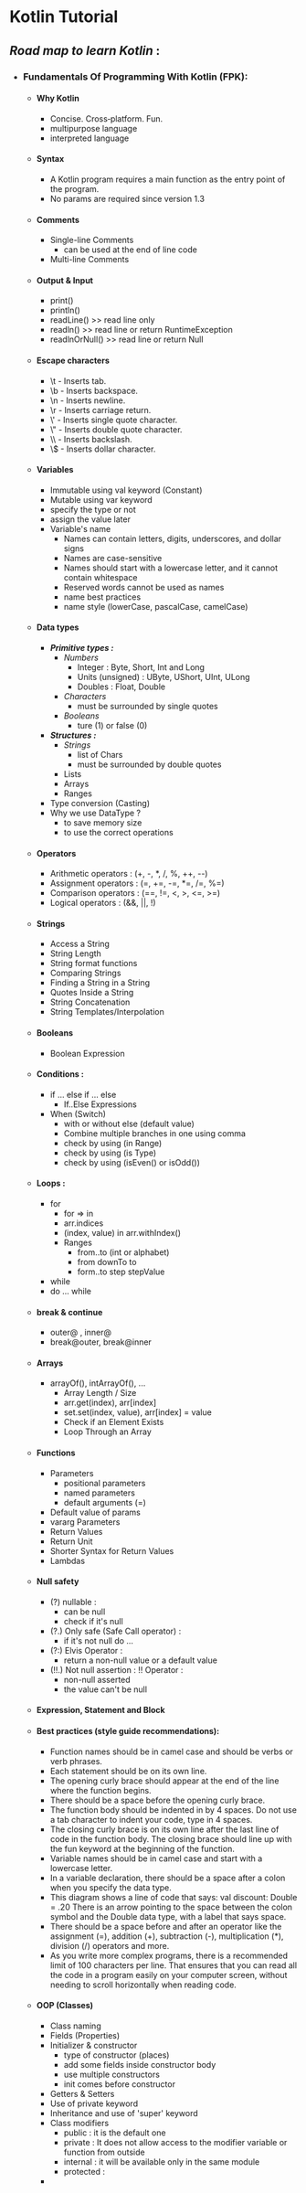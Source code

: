 # **Kotlin Tutorial**

## **_Road map to learn_ _Kotlin_** :

- ### **Fundamentals Of Programming With Kotlin (FPK)**:

  - #### Why Kotlin
    - Concise. Cross‑platform. Fun.
    - multipurpose language
    - interpreted language

  - #### Syntax

    - A Kotlin program requires a main function as the entry point of the program.
    - No params are required since version 1.3

  - #### Comments

    - Single-line Comments
      - can be used at the end of line code
    - Multi-line Comments

  - #### Output & Input

    - print()
    - println()
    - readLine() >> read line only
    - readln()   >> read line or return RuntimeException
    - readlnOrNull() >> read line or return Null

  - #### Escape characters

    - \t - Inserts tab.
    - \b - Inserts backspace.
    - \n - Inserts newline.
    - \r - Inserts carriage return.
    - \\' - Inserts single quote character.
    - \\" - Inserts double quote character.
    - \\\ - Inserts backslash.
    - \\$ - Inserts dollar character.

  - #### Variables

    - Immutable using val keyword (Constant)
    - Mutable using var keyword
    - specify the type or not
    - assign the value later
    - Variable's name
      - Names can contain letters, digits, underscores, and dollar signs
      - Names are case-sensitive
      - Names should start with a lowercase letter, and it cannot contain whitespace
      - Reserved words cannot be used as names
      - name best practices
      - name style (lowerCase, pascalCase, camelCase)

  - #### Data types

    - _**Primitive types :**_
      - _Numbers_
        - Integer : Byte, Short, Int and Long
        - Units (unsigned) : UByte, UShort, UInt, ULong
        - Doubles : Float, Double
      - _Characters_
        - must be surrounded by single quotes
      - _Booleans_
        - ture (1) or false (0)
    - **_Structures :_**
      - _Strings_
        - list of Chars
        - must be surrounded by double quotes
      - Lists
      - Arrays
      - Ranges
    - Type conversion (Casting)
    - Why we use DataType ?
      - to save memory size
      - to use the correct operations

  - #### Operators

    - Arithmetic operators : (+, -, \*, /, %, ++, --)
    - Assignment operators : (=, +=, -=, \*=, /=, %=)
    - Comparison operators : (==, !=, <, >, <=, >=)
    - Logical operators : (&&, ||, !)

  - #### Strings

    - Access a String
    - String Length
    - String format functions
    - Comparing Strings
    - Finding a String in a String
    - Quotes Inside a String
    - String Concatenation
    - String Templates/Interpolation

  - #### Booleans

    - Boolean Expression

  - #### Conditions :

    - if ... else if ... else
      - If..Else Expressions
    - When (Switch)
      - with or without else (default value)
      - Combine multiple branches in one using comma
      - check by using (in Range)
      - check by using (is Type)
      - check by using (isEven() or isOdd())

  - #### Loops :

    - for
      - for => in
      - arr.indices
      - (index, value) in arr.withIndex()
      - Ranges
        - from..to (int or alphabet)
        - from downTo to
        - form..to step stepValue
    - while
    - do ... while

  - #### break & continue

    - outer@ , inner@
    - break@outer, break@inner

  - #### Arrays

    - arrayOf(), intArrayOf(), ...
      - Array Length / Size
      - arr.get(index), arr[index]
      - set.set(index, value), arr[index] = value
      - Check if an Element Exists
      - Loop Through an Array

  - #### Functions

    - Parameters
      - positional parameters
      - named parameters
      - default arguments (=)
    - Default value of params
    - vararg Parameters
    - Return Values
    - Return Unit
    - Shorter Syntax for Return Values
    - Lambdas

  - #### Null safety

    - (?) nullable :
      - can be null
      - check if it's null
    - (?.) Only safe (Safe Call operator) :
      - if it's not null do ...
    - (?:) Elvis Operator :
      - return a non-null value or a default value
    - (!!.) Not null assertion : !! Operator :
      - non-null asserted
      - the value can't be null

  - #### Expression, Statement and Block
  - #### Best practices (style guide recommendations):

    - Function names should be in camel case and should be verbs or verb phrases.
    - Each statement should be on its own line.
    - The opening curly brace should appear at the end of the line where the function begins.
    - There should be a space before the opening curly brace.
    - The function body should be indented in by 4 spaces. Do not use a tab character to indent your code, type in 4 spaces.
    - The closing curly brace is on its own line after the last line of code in the function body. The closing brace should line up with the fun keyword at the beginning of the function.
    - Variable names should be in camel case and start with a lowercase letter.
    - In a variable declaration, there should be a space after a colon when you specify the data type.
    - This diagram shows a line of code that says: val discount: Double = .20 There is an arrow pointing to the space between the colon symbol and the Double data type, with a label that says space.
    - There should be a space before and after an operator like the assignment (=), addition (+), subtraction (-), multiplication (\*), division (/) operators and more.
    - As you write more complex programs, there is a recommended limit of 100 characters per line. That ensures that you can read all the code in a program easily on your computer screen, without needing to scroll horizontally when reading code.

  - #### OOP (Classes)
    - Class naming
    - Fields (Properties)
    - Initializer & constructor
      - type of constructor (places)
      - add some fields inside constructor body
      - use multiple constructors
      - init comes before constructor
    - Getters & Setters
    - Use of private keyword
    - Inheritance and use of 'super' keyword
    - Class modifiers
      - public : it is the default one
      - private : It does not allow access to the modifier variable or function from outside
      - internal : it will be available only in the same module
      - protected :
    -
